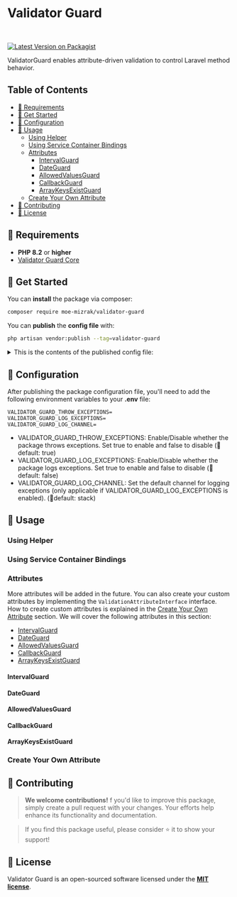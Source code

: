 
# Validator Guard

<br />

[![Latest Version on Packagist](https://img.shields.io/badge/packagist-v1.0-blue)](https://packagist.org/packages/moe-mizrak/validator-guard)
<br />

ValidatorGuard enables attribute-driven validation to control Laravel method behavior.

## Table of Contents

- [🤖 Requirements](#-requirements)
- [🏁 Get Started](#-get-started)
- [🧩 Configuration](#-configuration)
- [🎨 Usage](#-usage)
    - [Using Helper](#using-helper)
    - [Using Service Container Bindings](#using-service-container-bindings)
    - [Attributes](#attributes)
        - [IntervalGuard](#intervalguard)
        - [DateGuard](#dateguard)
        - [AllowedValuesGuard](#allowedvaluesguard)
        - [CallbackGuard](#callbackguard)
        - [ArrayKeysExistGuard](#arraykeysexistguard)
    - [Create Your Own Attribute](#create-your-own-attribute)
- [💫 Contributing](#-contributing)
- [📜 License](#-license)

## 🤖 Requirements
- **PHP 8.2** or **higher**
- [<u>Validator Guard Core</u>](https://github.com/moe-mizrak/validator-guard-core)

## 🏁 Get Started
You can **install** the package via composer:
```bash
composer require moe-mizrak/validator-guard
```

You can **publish** the **config file** with:
```bash
php artisan vendor:publish --tag=validator-guard
```

<details>
<summary>This is the contents of the published config file:</summary>

```php
return [
    /**
     * Here add the attributes that are used for Validation Guard
     */
    'attributes' => [
        // Attributes that will be handled before method execution
        'before' => [
            AllowedValuesGuard::class,
            DateGuard::class,
            CallbackGuard::class,
        ],
        // Attributes that will be handled after method execution
        'after' => [
            IntervalGuard::class,
            ArrayKeysExistGuard::class,
        ]
    ],

    /**
     * Here we add all classes that we use attribute validation in order to bind them to ValidatorGuardCore in Service Provider.
     * Basically whenever these classes are resolved by container, we initiate ValidatorGuardCore to mimic them as a wrapper and handle validation.
     */
    'class_list' => [
    ],

    /**
     * Enable throwing exceptions in case of validation failure
     */
    'throw_exceptions' => env('VALIDATOR_GUARD_THROW_EXCEPTIONS', true),

    /**
     * Enable logging exceptions in case of validation failure
     */
    'log_exceptions' => env('VALIDATOR_GUARD_LOG_EXCEPTIONS', false),

    /**
     * Set an option for default channel for logging so that it can be configured when needed.
     */
    'log_channel' => env('VALIDATOR_GUARD_LOG_CHANNEL', 'stack'),
]
```
</details>

## 🧩 Configuration
After publishing the package configuration file, you'll need to add the following environment variables to your **.env** file:

```env
VALIDATOR_GUARD_THROW_EXCEPTIONS=
VALIDATOR_GUARD_LOG_EXCEPTIONS=
VALIDATOR_GUARD_LOG_CHANNEL=
```

- VALIDATOR_GUARD_THROW_EXCEPTIONS: Enable/Disable whether the package throws exceptions. Set true to enable and false to disable  (🚩default: true)
- VALIDATOR_GUARD_LOG_EXCEPTIONS: Enable/Disable whether the package logs exceptions. Set true to enable and false to disable  (🚩default: false)
- VALIDATOR_GUARD_LOG_CHANNEL: Set the default channel for logging exceptions (only applicable if VALIDATOR_GUARD_LOG_EXCEPTIONS is enabled). (🚩default: stack)

## 🎨 Usage

### Using Helper

### Using Service Container Bindings

### Attributes
More attributes will be added in the future. You can also create your custom attributes by implementing the `ValidationAttributeInterface` interface. How to create custom attributes is explained in the [Create Your Own Attribute](#create-your-own-attribute) section.
We will cover the following attributes in this section:
* [IntervalGuard](#intervalguard)
* [DateGuard](#dateguard)
* [AllowedValuesGuard](#allowedvaluesguard)
* [CallbackGuard](#callbackguard)
* [ArrayKeysExistGuard](#arraykeysexistguard)

#### IntervalGuard

#### DateGuard

#### AllowedValuesGuard

#### CallbackGuard

#### ArrayKeysExistGuard

### Create Your Own Attribute

## 💫 Contributing

> **We welcome contributions!** f you'd like to improve this package, simply create a pull request with your changes. Your efforts help enhance its functionality and documentation. 

> If you find this package useful, please consider ⭐ it to show your support!

## 📜 License
Validator Guard is an open-sourced software licensed under the **[MIT license](LICENSE)**.
